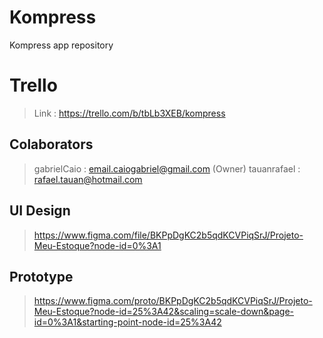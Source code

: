 # Kompress
Kompress app repository

# Trello
> Link : https://trello.com/b/tbLb3XEB/kompress

## Colaborators
> gabrielCaio : email.caiogabriel@gmail.com (Owner)
> tauanrafael : rafael.tauan@hotmail.com

## UI Design
> https://www.figma.com/file/BKPpDgKC2b5qdKCVPiqSrJ/Projeto-Meu-Estoque?node-id=0%3A1

## Prototype
> https://www.figma.com/proto/BKPpDgKC2b5qdKCVPiqSrJ/Projeto-Meu-Estoque?node-id=25%3A42&scaling=scale-down&page-id=0%3A1&starting-point-node-id=25%3A42